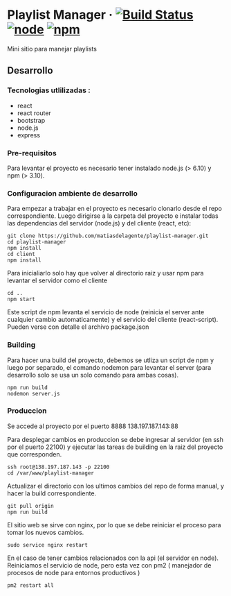 
# Playlist Manager &middot; [![Build Status](https://img.shields.io/travis/npm/npm/latest.svg?style=flat-square)]() [![node](https://img.shields.io/badge/node-6.10.x-brightgreen.svg?style=flat-square)]() [![npm](https://img.shields.io/badge/npm-3.10.x-brightgreen.svg?style=flat-square)]()

Mini sitio para manejar playlists

## Desarrollo

### Tecnologias utlilizadas :
* react
* react router 
* bootstrap
* node.js
* express 


### Pre-requisitos
Para levantar el proyecto es necesario tener instalado node.js (> 6.10) y npm (> 3.10).


### Configuracion ambiente de desarrollo

Para empezar a trabajar en el proyecto es necesario clonarlo desde el repo correspondiente. Luego dirigirse a la carpeta del proyecto e instalar todas las dependencias del servidor (node.js) y del cliente (react, etc):

```shell
git clone https://github.com/matiasdelagente/playlist-manager.git
cd playlist-manager
npm install
cd client
npm install
```

Para inicialiarlo solo hay que volver al directorio raiz y usar npm para levantar el servidor como el cliente

```shell
cd ..
npm start
```

Este script de npm levanta el servicio de node (reinicia el server ante cualquier cambio automaticamente) y el servicio del cliente (react-script).
Pueden verse con detalle el archivo package.json

### Building

Para hacer una build del proyecto, debemos se utliza un script de npm y luego por separado, el comando nodemon para levantar el server (para desarrollo solo se usa un solo comando para ambas cosas).

```shell
npm run build
nodemon server.js
```

### Produccion

Se accede al proyecto por el puerto 8888
138.197.187.143:88

Para desplegar cambios en produccion se debe ingresar al servidor (en ssh por el puerto 22100) y ejecutar las tareas de building en la raiz del proyecto que corresponden.

```shell
ssh root@138.197.187.143 -p 22100
cd /var/www/playlist-manager
```

Actualizar el directorio con los ultimos cambios del repo de forma manual, y hacer la build correspondiente.

```shell
git pull origin
npm run build
```

El sitio web se sirve con nginx, por lo que se debe reiniciar el proceso para tomar los nuevos cambios.

```shell
sudo service nginx restart
```

En el caso de tener cambios relacionados con la api (el servidor en node). Reiniciamos el servicio de node, pero esta vez con pm2 ( manejador de procesos de node para entornos productivos )

```shell
pm2 restart all
```